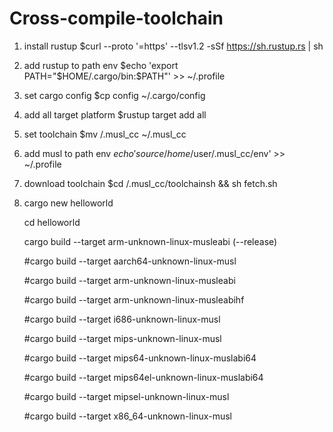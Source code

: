 # Cross-compile-toolchain



1.  install rustup              $curl --proto '=https' --tlsv1.2 -sSf https://sh.rustup.rs | sh
2.  add rustup to path env      $echo 'export PATH="$HOME/.cargo/bin:$PATH"' >> ~/.profile
3.  set cargo config            $cp config ~/.cargo/config
4.  add all target platform     $rustup target add all
5.  set toolchain               $mv /.musl_cc ~/.musl_cc
7.  add musl to path env        $echo 'source /home/$user/.musl_cc/env' >> ~/.profile
6.  download toolchain          $cd /.musl_cc/toolchainsh && sh fetch.sh
7.  cargo new helloworld

    cd helloworld
    
    cargo build --target arm-unknown-linux-musleabi (--release)
    
    
    #cargo build --target aarch64-unknown-linux-musl
    
    #cargo build --target arm-unknown-linux-musleabi
    
    #cargo build --target arm-unknown-linux-musleabihf
    
    #cargo build --target i686-unknown-linux-musl
    
    #cargo build --target mips-unknown-linux-musl
    
    #cargo build --target mips64-unknown-linux-muslabi64
    
    #cargo build  --target mips64el-unknown-linux-muslabi64
    
    #cargo build  --target mipsel-unknown-linux-musl
    
    #cargo build  --target x86_64-unknown-linux-musl

